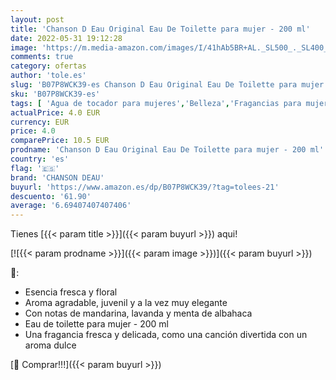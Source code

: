 ```yaml
---
layout: post
title: 'Chanson D Eau Original Eau De Toilette para mujer - 200 ml'
date: 2022-05-31 19:12:28
image: 'https://m.media-amazon.com/images/I/41hAb5BR+AL._SL500_._SL400_.jpg'
comments: true
category: ofertas
author: 'tole.es'
slug: 'B07P8WCK39-es Chanson D Eau Original Eau De Toilette para mujer - 200 ml'
sku: 'B07P8WCK39-es'
tags: [ 'Agua de tocador para mujeres','Belleza','Fragancias para mujeres','Perfumes y fragancias','chanson deau','de','eau','toilette','🇪🇸', ]
actualPrice: 4.0 EUR
currency: EUR
price: 4.0
comparePrice: 10.5 EUR
prodname: 'Chanson D Eau Original Eau De Toilette para mujer - 200 ml'
country: 'es'
flag: '🇪🇸'
brand: 'CHANSON DEAU'
buyurl: 'https://www.amazon.es/dp/B07P8WCK39/?tag=tolees-21'
descuento: '61.90'
average: '6.69407407407406'
---
```


Tienes [{{< param title >}}]({{< param buyurl >}}) aqui!

[![{{< param prodname >}}]({{< param image >}})]({{< param buyurl >}})

🔎:

- Esencia fresca y floral
- Aroma agradable, juvenil y a la vez muy elegante
- Con notas de mandarina, lavanda y menta de albahaca
- Eau de toilette para mujer - 200 ml
- Una fragancia fresca y delicada, como una canción divertida con un aroma dulce

[🛒 Comprar!!!]({{< param buyurl >}})
